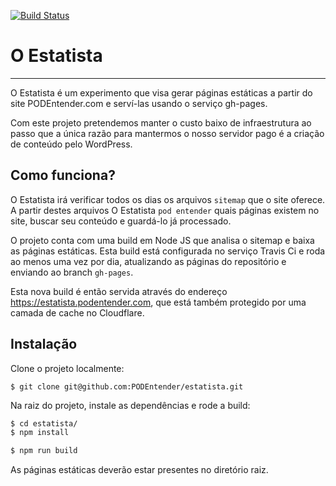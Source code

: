 [![Build Status](https://travis-ci.org/PODEntender/estatista.svg?branch=master)](https://travis-ci.org/PODEntender/estatista)

# O Estatista
------------

O Estatista é um experimento que visa gerar páginas estáticas a partir do
site PODEntender.com e serví-las usando o serviço gh-pages.

Com este projeto pretendemos manter o custo baixo de infraestrutura ao passo que
a única razão para mantermos o nosso servidor pago é a criação de conteúdo pelo WordPress.

## Como funciona?

O Estatista irá verificar todos os dias os arquivos `sitemap` que o site oferece. A partir
destes arquivos O Estatista `pod entender` quais páginas existem no site, buscar seu conteúdo
e guardá-lo já processado.

O projeto conta com uma build em Node JS que analisa o sitemap e baixa as páginas estáticas.
Esta build está configurada no serviço Travis Ci e roda ao menos uma vez por dia, atualizando
as páginas do repositório e enviando ao branch `gh-pages`.

Esta nova build é então servida através do endereço https://estatista.podentender.com, que
está também protegido por uma camada de cache no Cloudflare.

## Instalação

Clone o projeto localmente:

`$ git clone git@github.com:PODEntender/estatista.git`

Na raiz do projeto, instale as dependências e rode a build:

```bash
$ cd estatista/
$ npm install

$ npm run build
```

As páginas estáticas deverão estar presentes no diretório raiz.

